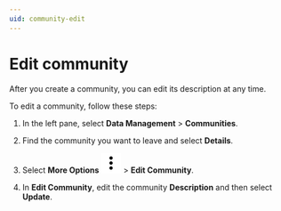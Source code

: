 ```yaml
---
uid: community-edit
---
```


# Edit community

After you create a community, you can edit its description at any time.

To edit a community, follow these steps:

1. In the left pane, select **Data Management** > **Communities**.

1. Find the community you want to leave and select **Details**.

1. Select **More Options** ![More Options](../_icons/dots-vertical.svg) > **Edit Community**.

1. In **Edit Community**, edit the community **Description** and then select **Update**.